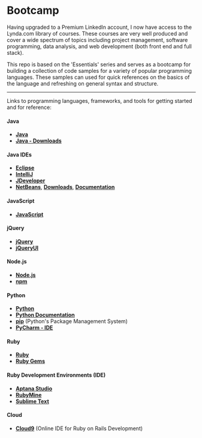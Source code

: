 # Bootcamp

Having upgraded to a Premium LinkedIn account, I now have access to the Lynda.com library of courses. These courses are very well produced and cover a wide spectrum of topics including project management, software programming, data analysis, and web development (both front end and full stack).

This repo is based on the 'Essentials' series and serves as a bootcamp for building a collection of code samples for a variety of popular programming languages. These samples can used for quick references on the basics of the language and refreshing on general syntax and structure.

---

Links to programming languages, frameworks, and tools for getting started and for reference:

#### Java

- **<a href="https://www.oracle.com/java/index.html" target="_blank" title="Java">Java</a>**
- **<a href="http://www.oracle.com/technetwork/java/javase/downloads/index.html" target="_blank" title="Java Downloads">Java - Downloads</a>**

#### Java IDEs

- **<a href="https://eclipse.org/" target="_blank" title="Eclipse">Eclipse</a>**
- **<a href="https://www.jetbrains.com/idea/" target="_blank" title="IntelliJ">IntelliJ</a>**
- **<a href="http://www.oracle.com/technetwork/developer-tools/jdev/overview/index.html" target="_blank" title="JDeveloper">JDeveloper</a>**
- **<a href="https://netbeans.org/" target="_blank" title="NetBeans">NetBeans</a>**, **<a href="https://netbeans.org/downloads/" target="_blank" title="NetBeans Downloads">Downloads</a>**, **<a href="https://netbeans.org/kb/index.html" target="_blank" title="NetBeans Documentation">Documentation</a>** 
 
#### JavaScript

- **<a href="https://developer.mozilla.org/en-US/docs/Web/JavaScript" target="_blank">JavaScript</a>**

#### jQuery

- **<a href="https://jquery.com/" target="_blank" title="jQuery">jQuery</a>**
- **<a href="https://jqueryui.com/" target="_blank" title="jQueryUI">jQueryUI</a>**

#### Node.js

- **<a href="https://nodejs.org/en/" target="_blank">Node.js</a>**
- **<a href="https://www.npmjs.com/" target="_blank">npm</a>**

#### Python

- **<a href="https://www.python.org/" target="_blank">Python</a>**
- **<a href="https://www.python.org/doc/" target="_blank">Python Documentation</a>**
- **<a href="https://pip.pypa.io/en/stable/#" target="_blank">pip</a>** (Python's Package Management System)                
- **<a href="http://www.jetbrains.com/pycharm/" target="_blank" title="PyCharm">PyCharm - IDE</a>**

#### Ruby

- **<a href="https://www.ruby-lang.org/en/" target="_blank">Ruby</a>**
- **<a href="https://rubygems.org/" target="_blank">Ruby Gems</a>**

#### Ruby Development Environments (IDE)

- **<a href="http://www.aptana.com/" target="_blank">Aptana Studio</a>**
- **<a href="https://www.jetbrains.com/ruby/" target="_blank">RubyMine</a>**
- **<a href="https://www.sublimetext.com/" target="_blank">Sublime Text</a>**

#### Cloud

- **<a href="https://c9.io/">Cloud9</a>** (Online IDE for Ruby on Rails Development)




